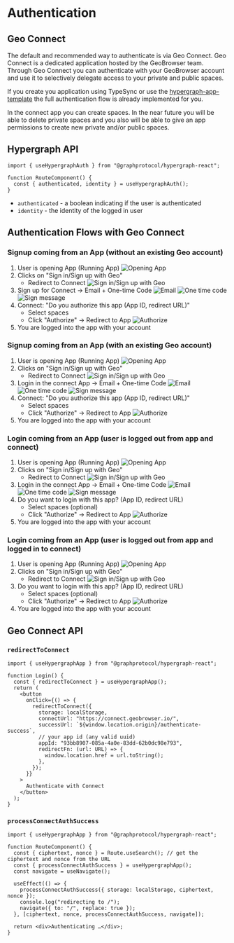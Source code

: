 # Authentication

## Geo Connect

The default and recommended way to authenticate is via Geo Connect. Geo Connect is a dedicated application hosted by the GeoBrowser team. Through Geo Connect you can authenticate with your GeoBrowser account and use it to selectively delegate access to your private and public spaces.

If you create you application using TypeSync or use the [hypergraph-app-template](https://github.com/geobrowser/hypergraph-app-template) the full authentication flow is already implemented for you.

In the connect app you can create spaces. In the near future you will be able to delete private spaces and you also will be able to give an app permissions to create new private and/or public spaces.

## Hypergraph API

```tsx
import { useHypergraphAuth } from "@graphprotocol/hypergraph-react";

function RouteComponent() {
  const { authenticated, identity } = useHypergraphAuth();
}
```

- `authenticated` - a boolean indicating if the user is authenticated
- `identity` - the identity of the logged in user

## Authentication Flows with Geo Connect

### Signup coming from an App (without an existing Geo account)

1. User is opening App (Running App)
![Opening App](../static/img/authentication/main_app.png)
2. Clicks on "Sign in/Sign up with Geo"
   - Redirect to Connect
![Sign in/Sign up with Geo](../static/img/authentication/signup_geo.png)
3. Sign up for Connect -> Email + One-time Code
![Email](../static/img/authentication/login_email.png)
![One time code](../static/img/authentication/login_otp.png)
![Sign message](../static/img/authentication/login_sign_message.png)
4. Connect: "Do you authorize this app (App ID, redirect URL)"
   - Select spaces
   - Click "Authorize" -> Redirect to App
![Authorize](../static/img/authentication/authorize_app.png)
5. You are logged into the app with your account

### Signup coming from an App (with an existing Geo account)

1. User is opening App (Running App)
![Opening App](../static/img/authentication/main_app.png)
2. Clicks on "Sign in/Sign up with Geo"
   - Redirect to Connect
![Sign in/Sign up with Geo](../static/img/authentication/signup_geo.png)
3. Login in the connect App -> Email + One-time Code
![Email](../static/img/authentication/login_email.png)
![One time code](../static/img/authentication/login_otp.png)
![Sign message](../static/img/authentication/login_sign_message.png)
4. Connect: "Do you authorize this app (App ID, redirect URL)"
   - Select spaces
   - Click "Authorize" -> Redirect to App
![Authorize](../static/img/authentication/authorize_app.png)
5. You are logged into the app with your account

### Login coming from an App (user is logged out from app and connect)

1. User is opening App (Running App)
![Opening App](../static/img/authentication/main_app.png)
2. Clicks on "Sign in/Sign up with Geo"
   - Redirect to Connect
![Sign in/Sign up with Geo](../static/img/authentication/signup_geo.png)
3. Login in the connect App -> Email + One-time Code
![Email](../static/img/authentication/login_email.png)
![One time code](../static/img/authentication/login_otp.png)
![Sign message](../static/img/authentication/login_sign_message.png)
4. Do you want to login with this app? (App ID, redirect URL)
   - Select spaces (optional)
   - Click "Authorize" -> Redirect to App
![Authorize](../static/img/authentication/authorize_app.png)
5. You are logged into the app with your account

### Login coming from an App (user is logged out from app and logged in to connect)

1. User is opening App (Running App)
![Opening App](../static/img/authentication/main_app.png)
2. Clicks on "Sign in/Sign up with Geo"
   - Redirect to Connect
![Sign in/Sign up with Geo](../static/img/authentication/signup_geo.png)
3. Do you want to login with this app? (App ID, redirect URL)
   - Select spaces (optional)
   - Click "Authorize" -> Redirect to App
![Authorize](../static/img/authentication/authorize_app.png)
4. You are logged into the app with your account

## Geo Connect API

### `redirectToConnect`

```tsx
import { useHypergraphApp } from "@graphprotocol/hypergraph-react";

function Login() {
  const { redirectToConnect } = useHypergraphApp();
  return (
    <button
      onClick={() => {
        redirectToConnect({
          storage: localStorage,
          connectUrl: "https://connect.geobrowser.io/",
          successUrl: `${window.location.origin}/authenticate-success`,
          // your app id (any valid uuid)
          appId: "93bb8907-085a-4a0e-83dd-62b0dc98e793",
          redirectFn: (url: URL) => {
            window.location.href = url.toString();
          },
        });
      }}
    >
      Authenticate with Connect
    </button>
  );
}
```

### `processConnectAuthSuccess`

```tsx
import { useHypergraphApp } from "@graphprotocol/hypergraph-react";

function RouteComponent() {
  const { ciphertext, nonce } = Route.useSearch(); // get the ciphertext and nonce from the URL
  const { processConnectAuthSuccess } = useHypergraphApp();
  const navigate = useNavigate();

  useEffect(() => {
    processConnectAuthSuccess({ storage: localStorage, ciphertext, nonce });
    console.log("redirecting to /");
    navigate({ to: "/", replace: true });
  }, [ciphertext, nonce, processConnectAuthSuccess, navigate]);

  return <div>Authenticating …</div>;
}
```
